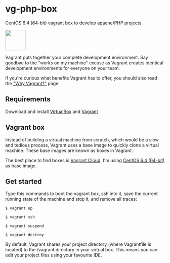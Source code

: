 vg-php-box
==========

CentOS 6.4 (64-bit) vagrant box to develop apache/PHP projects


<img height="64" src="http://www.vagrantup.com/images/logo_vagrant-81478652.png"/>

Vagrant puts together your complete development environment. Say goodbye to the "works on my machine" excuse as Vagrant creates identical development environments for everyone on your team.

If you're curious what benefits Vagrant has to offer, you should also read the <a href="http://docs.vagrantup.com/v2/why-vagrant/">"Why Vagrant?"</a> page.

## Requirements

Download and install <a href="https://www.virtualbox.org/wiki/Downloads">VirtualBox</a> and <a href="http://www.vagrantup.com/downloads">Vagrant</a>

## Vagrant box

Instead of building a virtual machine from scratch, which would be a slow and tedious process, Vagrant uses a base image to quickly clone a virtual machine. These base images are known as boxes in Vagrant.

The best place to find boxes is <a href="https://vagrantcloud.com">Vagrant Cloud</a>. I'm using <a href="https://vagrantcloud.com/box-cutter/centos64">CentOS 6.4 (64-bit)</a> as base image.

## Get started

Type this commands to boot the vagrant box, ssh into it, save the current running state of the machine and stop it, and remove all traces:

`$ vagrant up`

`$ vagrant ssh`

`$ vagrant suspend`

`$ vagrant destroy`

By default, Vagrant shares your project directory (where Vagrantfile is located) to the /vagrant directory in your virtual box. This means you can edit your project files using your favourite IDE.